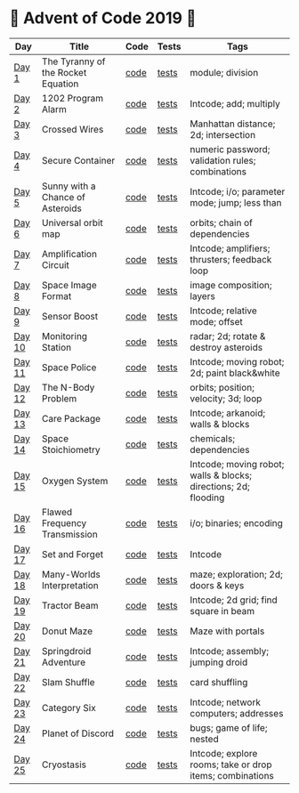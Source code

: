 # 🌲 Advent of Code 2019 🎄

| Day                                            | Title                              | Code                                        | Tests                                                      | Tags                                                            |
|------------------------------------------------|------------------------------------|---------------------------------------------|------------------------------------------------------------|-----------------------------------------------------------------|
| [Day 1](https://adventofcode.com/2019/day/1)   | The Tyranny of the Rocket Equation | [code](day01/Day1.kt)                       | [tests](../../../test/kotlin/aoc2019/day01/Day1KtTest.kt)  | module; division                                                |
| [Day 2](https://adventofcode.com/2019/day/2)   | 1202 Program Alarm                 | [code](day02/Day2.kt)                       | [tests](../../../test/kotlin/aoc2019/day02/Day2KtTest.kt)  | Intcode; add; multiply                                          |
| [Day 3](https://adventofcode.com/2019/day/3)   | Crossed Wires                      | [code](../../java/aoc2019/day03/Day3.java)  | [tests](../../../test/java/aoc2019/day03/Day3Test.java)    | Manhattan distance; 2d; intersection                            |
| [Day 4](https://adventofcode.com/2019/day/4)   | Secure Container                   | [code](../../java/aoc2019/day04/Day4.java)  | [tests](../../../test/java/aoc2019/day04/Day4Test.java)    | numeric password; validation rules; combinations                |
| [Day 5](https://adventofcode.com/2019/day/5)   | Sunny with a Chance of Asteroids   | [code](day05/Day5.kt)                       | [tests](../../../test/kotlin/aoc2019/day05/Day5KtTest.kt)  | Intcode; i/o; parameter mode; jump; less than                   |
| [Day 6](https://adventofcode.com/2019/day/6)   | Universal orbit map                | [code](../../java/aoc2019/day06/Day6.java)  | [tests](../../../test/java/aoc2019/day06/Day6Test.java)    | orbits; chain of dependencies                                   |
| [Day 7](https://adventofcode.com/2019/day/7)   | Amplification Circuit              | [code](day07/Day7.kt)                       | [tests](../../../test/kotlin/aoc2019/day07/Day7KtTest.kt)  | Intcode; amplifiers; thrusters; feedback loop                   |
| [Day 8](https://adventofcode.com/2019/day/8)   | Space Image Format                 | [code](../../java/aoc2019/day08/Day8.java)  | [tests](../../../test/java/aoc2019/day08/Day8Test.java)    | image composition; layers                                       |
| [Day 9](https://adventofcode.com/2019/day/9)   | Sensor Boost                       | [code](day09/Day9.kt)                       | [tests](../../../test/kotlin/aoc2019/day09/Day9KtTest.kt)  | Intcode; relative mode; offset                                  |
| [Day 10](https://adventofcode.com/2019/day/10) | Monitoring Station                 | [code](../../java/aoc2019/day10/Day10.java) | [tests](../../../test/java/aoc2019/day10/Day10Test.java)   | radar; 2d; rotate & destroy asteroids                           |
| [Day 11](https://adventofcode.com/2019/day/11) | Space Police                       | [code](day11/Day11.kt)                      | [tests](../../../test/kotlin/aoc2019/day11/Day11KtTest.kt) | Intcode; moving robot; 2d; paint black&white                    |
| [Day 12](https://adventofcode.com/2019/day/12) | The N-Body Problem                 | [code](../../java/aoc2019/day12/Day12.java) | [tests](../../../test/java/aoc2019/day12/Day12Test.java)   | orbits; position; velocity; 3d; loop                            |
| [Day 13](https://adventofcode.com/2019/day/13) | Care Package                       | [code](day13/Day13.kt)                      | [tests](../../../test/kotlin/aoc2019/day13/Day13KtTest.kt) | Intcode; arkanoid; walls & blocks                               |
| [Day 14](https://adventofcode.com/2019/day/14) | Space Stoichiometry                | [code](../../java/aoc2019/day14/Day14.java) | [tests](../../../test/java/aoc2019/day14/Day14Test.java)   | chemicals; dependencies                                         |
| [Day 15](https://adventofcode.com/2019/day/15) | Oxygen System                      | [code](../../java/aoc2019/day15/Day15.java) | [tests](../../../test/java/aoc2019/day15/Day15Test.java)   | Intcode; moving robot; walls & blocks; directions; 2d; flooding |
| [Day 16](https://adventofcode.com/2019/day/16) | Flawed Frequency Transmission      | [code](day16/Day16.kt)                      | [tests](../../../test/kotlin/aoc2019/day16/Day16KtTest.kt) | i/o; binaries; encoding                                         |
| [Day 17](https://adventofcode.com/2019/day/17) | Set and Forget                     | [code](day17/Day17.kt)                      | [tests](../../../test/kotlin/aoc2019/day17/Day17KtTest.kt) | Intcode                                                         |
| [Day 18](https://adventofcode.com/2019/day/18) | Many-Worlds Interpretation         | [code](day18/Day18.kt)                      | [tests](../../../test/kotlin/aoc2019/day18/Day18KtTest.kt) | maze; exploration; 2d; doors & keys                             |
| [Day 19](https://adventofcode.com/2019/day/19) | Tractor Beam                       | [code](day19/Day19.kt)                      | [tests](../../../test/kotlin/aoc2019/day19/Day19KtTest.kt) | Intcode; 2d grid; find square in beam                           |
| [Day 20](https://adventofcode.com/2019/day/20) | Donut Maze                         | [code](day20/Day20.kt)                      | [tests](../../../test/kotlin/aoc2019/day20/Day20KtTest.kt) | Maze with portals                                               |
| [Day 21](https://adventofcode.com/2019/day/21) | Springdroid Adventure              | [code](day21/Day21.kt)                      | [tests](../../../test/kotlin/aoc2019/day21/Day21KtTest.kt) | Intcode; assembly; jumping droid                                |
| [Day 22](https://adventofcode.com/2019/day/22) | Slam Shuffle                       | [code](day22/Day22.kt)                      | [tests](../../../test/kotlin/aoc2019/day22/Day22KtTest.kt) | card shuffling                                                  |
| [Day 23](https://adventofcode.com/2019/day/23) | Category Six                       | [code](day23/Day23.kt)                      | [tests](../../../test/kotlin/aoc2019/day23/Day23KtTest.kt) | Intcode; network computers; addresses                           |
| [Day 24](https://adventofcode.com/2019/day/24) | Planet of Discord                  | [code](day24/Day24.kt)                      | [tests](../../../test/kotlin/aoc2019/day24/Day24KtTest.kt) | bugs; game of life; nested                                      |
| [Day 25](https://adventofcode.com/2019/day/25) | Cryostasis                         | [code](day25/Day25.kt)                      | [tests](../../../test/kotlin/aoc2019/day25/Day25KtTest.kt) | Intcode; explore rooms; take or drop items; combinations        |
